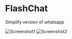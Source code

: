 # FlashChat
Simplify version of whatsapp

![Screenshot1](https://i.imgur.com/6zZpSwpl.png)
![Screenshot2](https://i.imgur.com/5mebaZzl.png)
